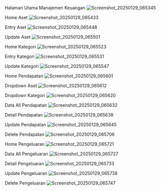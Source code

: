 Halaman Utama Manajemen Keuangan
![Screenshot_20250129_065345](https://github.com/user-attachments/assets/dd66de4e-ac3a-4cec-bd51-bf61d597c2b2)

Home Aset
![Screenshot_20250129_065433](https://github.com/user-attachments/assets/f99b2228-6e03-4e6d-9c7d-c5eb90752cc9)

Entry Aset
![Screenshot_20250129_065448](https://github.com/user-attachments/assets/f052caab-3872-4a97-a202-1ba1353d55c3)

Update Aset
![Screenshot_20250129_065501](https://github.com/user-attachments/assets/a60a9c9c-15f0-4465-b21a-c31fb61a9344)

Home Kategori
![Screenshot_20250129_065523](https://github.com/user-attachments/assets/acdca682-8170-4267-9318-0e46642f968a)

Entry Kategori
![Screenshot_20250129_065531](https://github.com/user-attachments/assets/8199a49c-57ad-40f5-8d58-dfc696b8dcac)

Update Kategori
![Screenshot_20250129_065547](https://github.com/user-attachments/assets/76273203-19e8-4151-9e71-1c1ba814d06f)

Home Pendapatan
![Screenshot_20250129_065601](https://github.com/user-attachments/assets/4fbc68b0-f305-431f-a71b-e5a6a71a135c)

Dropdown Aset
![Screenshot_20250129_065612](https://github.com/user-attachments/assets/9fff4f96-9402-4c80-b9d0-a8189888d5f2)

Dropdown Kategori
![Screenshot_20250129_065620](https://github.com/user-attachments/assets/3ebc52a7-e5ac-43f3-9928-fff7eeb47cdb)

Data All Pendapatan
![Screenshot_20250129_065632](https://github.com/user-attachments/assets/517f3684-4cc2-4749-9370-0bce3cae3a30)

Detail Pendapatan
![Screenshot_20250129_065638](https://github.com/user-attachments/assets/35bd909d-67e0-456e-8c29-b4f1633f7a30)

Update Pendapatan
![Screenshot_20250129_065645](https://github.com/user-attachments/assets/b17a5cff-4adb-4ab5-a8b6-4c13eedd09e4)

Delete Pendapatan
![Screenshot_20250129_065706](https://github.com/user-attachments/assets/1bf1c2a1-4f3f-4aa9-a360-5daa7e40e218)

Home Pengeluaran
![Screenshot_20250129_065721](https://github.com/user-attachments/assets/ffdcc933-7237-406e-b713-93ccd8b55214)

Data All Pengeluaran
![Screenshot_20250129_065727](https://github.com/user-attachments/assets/aec3db3c-0d85-4a15-af02-d61a96e378f2)

Detail Pengeluaran
![Screenshot_20250129_065733](https://github.com/user-attachments/assets/adafc6ef-9831-479c-9d5a-3eca84963321)

Update Pengeluaran
![Screenshot_20250129_065738](https://github.com/user-attachments/assets/a59b6256-5a48-4e6b-8f49-8f3779623fe8)

Delete Pengeluaran
![Screenshot_20250129_065747](https://github.com/user-attachments/assets/5d9d9da7-d9b2-40ab-a0e8-cc2e4f7b14f2)








